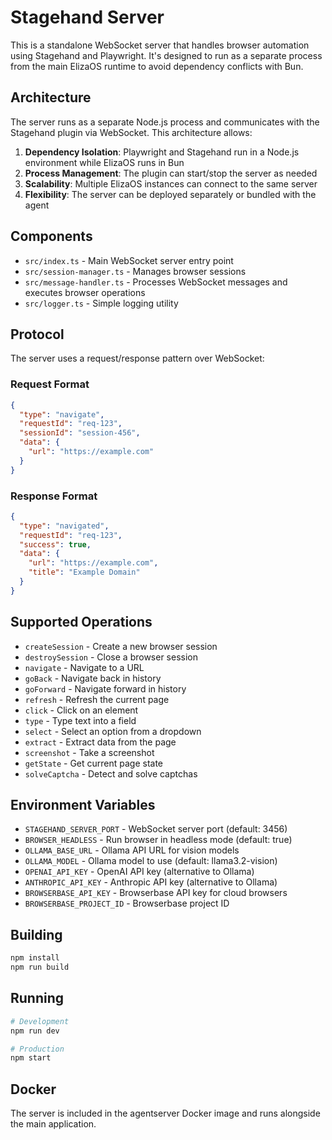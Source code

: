 # Stagehand Server

This is a standalone WebSocket server that handles browser automation using
Stagehand and Playwright. It's designed to run as a separate process from the
main ElizaOS runtime to avoid dependency conflicts with Bun.

## Architecture

The server runs as a separate Node.js process and communicates with the
Stagehand plugin via WebSocket. This architecture allows:

1. **Dependency Isolation**: Playwright and Stagehand run in a Node.js
   environment while ElizaOS runs in Bun
2. **Process Management**: The plugin can start/stop the server as needed
3. **Scalability**: Multiple ElizaOS instances can connect to the same server
4. **Flexibility**: The server can be deployed separately or bundled with the
   agent

## Components

- `src/index.ts` - Main WebSocket server entry point
- `src/session-manager.ts` - Manages browser sessions
- `src/message-handler.ts` - Processes WebSocket messages and executes browser
  operations
- `src/logger.ts` - Simple logging utility

## Protocol

The server uses a request/response pattern over WebSocket:

### Request Format

```json
{
  "type": "navigate",
  "requestId": "req-123",
  "sessionId": "session-456",
  "data": {
    "url": "https://example.com"
  }
}
```

### Response Format

```json
{
  "type": "navigated",
  "requestId": "req-123",
  "success": true,
  "data": {
    "url": "https://example.com",
    "title": "Example Domain"
  }
}
```

## Supported Operations

- `createSession` - Create a new browser session
- `destroySession` - Close a browser session
- `navigate` - Navigate to a URL
- `goBack` - Navigate back in history
- `goForward` - Navigate forward in history
- `refresh` - Refresh the current page
- `click` - Click on an element
- `type` - Type text into a field
- `select` - Select an option from a dropdown
- `extract` - Extract data from the page
- `screenshot` - Take a screenshot
- `getState` - Get current page state
- `solveCaptcha` - Detect and solve captchas

## Environment Variables

- `STAGEHAND_SERVER_PORT` - WebSocket server port (default: 3456)
- `BROWSER_HEADLESS` - Run browser in headless mode (default: true)
- `OLLAMA_BASE_URL` - Ollama API URL for vision models
- `OLLAMA_MODEL` - Ollama model to use (default: llama3.2-vision)
- `OPENAI_API_KEY` - OpenAI API key (alternative to Ollama)
- `ANTHROPIC_API_KEY` - Anthropic API key (alternative to Ollama)
- `BROWSERBASE_API_KEY` - Browserbase API key for cloud browsers
- `BROWSERBASE_PROJECT_ID` - Browserbase project ID

## Building

```bash
npm install
npm run build
```

## Running

```bash
# Development
npm run dev

# Production
npm start
```

## Docker

The server is included in the agentserver Docker image and runs alongside the
main application.
